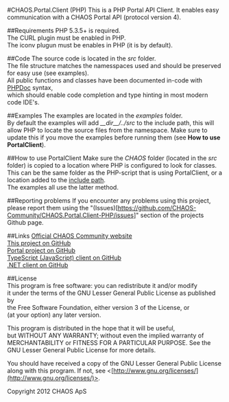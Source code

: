 #CHAOS.Portal.Client (PHP)
This is a PHP Portal API Client. It enables easy communication with a CHAOS Portal API (protocol version 4).

##Requirements
PHP 5.3.5+ is required.  
The CURL plugin must be enabled in PHP.  
The iconv plugun must be enables in PHP (it is by default).

##Code
The source code is located in the *src* folder.  
The file structure matches the namesspaces used and should be preserved for easy use (see examples).  
All public functions and classes have been documented in-code with [PHPDoc](http://www.phpdoc.de/) syntax,  
which should enable code completion and type hinting in most modern code IDE's.

##Examples
The examples are located in the *examples* folder.  
By default the examples will add *\_\_dir\_\_/../src* to the include path, this will allow PHP to locate the source files from the namespace.
Make sure to update this if you move the examples before running them (see **How to use PortalClient**).

##How to use PortalClient
Make sure the *CHAOS* folder (located in the *src* folder) is copied to a location where PHP is configured to look for classes.  
This can be the same folder as the PHP-script that is using PortalClient, or a location added to the [include path](http://php.net/manual/en/function.set-include-path.php).  
The examples all use the latter method.

##Reporting problems
If you encounter any problems using this project, please report them using the "(Issues)[https://github.com/CHAOS-Community/CHAOS.Portal.Client-PHP/issues]" section of the projects Github page.

##Links
[Official CHAOS Community website](http://www.chaos-community.org/)  
[This project on GitHub](https://github.com/CHAOS-Community/CHAOS.Portal.Client-PHP)  
[Portal project on GitHub](https://github.com/CHAOS-Community/Portal)  
[TypeScript (JavaScript) client on GitHub](https://github.com/CHAOS-Community/CHAOS.Portal.Client-TypeScript)  
[.NET client on GitHub](https://github.com/CHAOS-Community/CHAOS.Portal.Client-.NET)

##License  
This program is free software: you can redistribute it and/or modify  
it under the terms of the GNU Lesser General Public License as published by  
the Free Software Foundation, either version 3 of the License, or  
(at your option) any later version.  
  
This program is distributed in the hope that it will be useful,  
but WITHOUT ANY WARRANTY; without even the implied warranty of  
MERCHANTABILITY or FITNESS FOR A PARTICULAR PURPOSE.  See the  
GNU Lesser General Public License for more details.  
  
You should have received a copy of the GNU Lesser General Public License  
along with this program.  If not, see <[http://www.gnu.org/licenses/](http://www.gnu.org/licenses/)>.  
  
Copyright 2012 CHAOS ApS